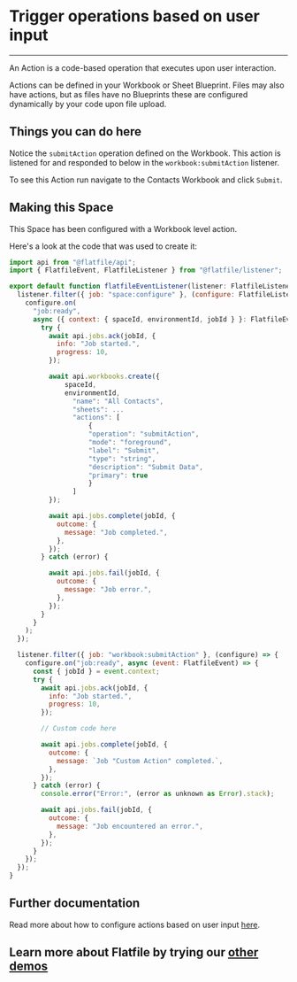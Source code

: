 # Trigger operations based on user input

---

An Action is a code-based operation that executes upon user interaction.

Actions can be defined in your Workbook or Sheet Blueprint. Files may also have actions, but as files have no Blueprints these are configured dynamically by your code upon file upload.

## Things you can do here

Notice the `submitAction` operation defined on the Workbook. This action is listened for and responded to below in the `workbook:submitAction` listener.

To see this Action run navigate to the Contacts Workbook and click `Submit`.

## Making this Space

This Space has been configured with a Workbook level action.

Here's a look at the code that was used to create it:

```jsx
import api from "@flatfile/api";
import { FlatfileEvent, FlatfileListener } from "@flatfile/listener";

export default function flatfileEventListener(listener: FlatfileListener) {
  listener.filter({ job: "space:configure" }, (configure: FlatfileListener) => {
    configure.on(
      "job:ready",
      async ({ context: { spaceId, environmentId, jobId } }: FlatfileEvent) => {
        try {
          await api.jobs.ack(jobId, {
            info: "Job started.",
            progress: 10,
          });

          await api.workbooks.create({
              spaceId,
              environmentId,
                "name": "All Contacts",
                "sheets": ...
                "actions": [
                    {
                    "operation": "submitAction",
                    "mode": "foreground",
                    "label": "Submit",
                    "type": "string",
                    "description": "Submit Data",
                    "primary": true
                    }
                ]
          });

          await api.jobs.complete(jobId, {
            outcome: {
              message: "Job completed.",
            },
          });
        } catch (error) {

          await api.jobs.fail(jobId, {
            outcome: {
              message: "Job error.",
            },
          });
        }
      }
    );
  });

  listener.filter({ job: "workbook:submitAction" }, (configure) => {
    configure.on("job:ready", async (event: FlatfileEvent) => {
      const { jobId } = event.context;
      try {
        await api.jobs.ack(jobId, {
          info: "Job started.",
          progress: 10,
        });

        // Custom code here

        await api.jobs.complete(jobId, {
          outcome: {
            message: `Job "Custom Action" completed.`,
          },
        });
      } catch (error) {
        console.error("Error:", (error as unknown as Error).stack);

        await api.jobs.fail(jobId, {
          outcome: {
            message: "Job encountered an error.",
          },
        });
      }
    });
  });
}
```

## Further documentation

Read more about how to configure actions based on user input <a href="https://flatfile.com/docs/guides/actions" target="_blank">here</a>.

## Learn more about Flatfile by trying our <a href="https://platform.flatfile.com/getting-started" target="_blank">other demos</a>
